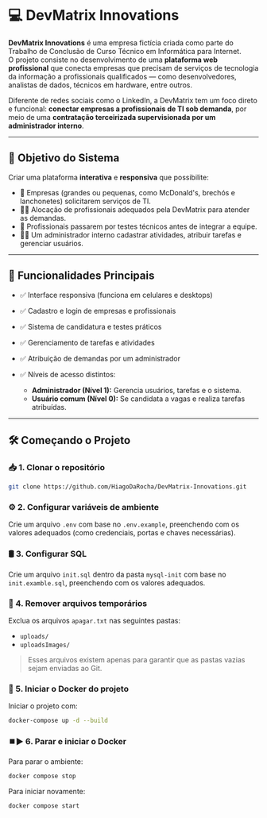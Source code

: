 # 💻 DevMatrix Innovations

**DevMatrix Innovations** é uma empresa fictícia criada como parte do Trabalho de Conclusão de Curso Técnico em Informática para Internet.  
O projeto consiste no desenvolvimento de uma **plataforma web profissional** que conecta empresas que precisam de serviços de tecnologia da informação a profissionais qualificados — como desenvolvedores, analistas de dados, técnicos em hardware, entre outros.

Diferente de redes sociais como o LinkedIn, a DevMatrix tem um foco direto e funcional: **conectar empresas a profissionais de TI sob demanda**, por meio de uma **contratação terceirizada supervisionada por um administrador interno**.

---

## 🎯 Objetivo do Sistema

Criar uma plataforma **interativa** e **responsiva** que possibilite:

- 🏢 Empresas (grandes ou pequenas, como McDonald's, brechós e lanchonetes) solicitarem serviços de TI.
- 👨‍💻 Alocação de profissionais adequados pela DevMatrix para atender as demandas.
- 🧪 Profissionais passarem por testes técnicos antes de integrar a equipe.
- 🧑‍💼 Um administrador interno cadastrar atividades, atribuir tarefas e gerenciar usuários.

---

## 🚀 Funcionalidades Principais

- ✅ Interface responsiva (funciona em celulares e desktops)
- ✅ Cadastro e login de empresas e profissionais
- ✅ Sistema de candidatura e testes práticos
- ✅ Gerenciamento de tarefas e atividades
- ✅ Atribuição de demandas por um administrador
- ✅ Níveis de acesso distintos:

  - **Administrador (Nível 1):** Gerencia usuários, tarefas e o sistema.
  - **Usuário comum (Nível 0):** Se candidata a vagas e realiza tarefas atribuídas.

---

## 🛠️ Começando o Projeto

### 📥 1. Clonar o repositório

```bash
git clone https://github.com/HiagoDaRocha/DevMatrix-Innovations.git
```

### ⚙️ 2. Configurar variáveis de ambiente

Crie um arquivo `.env` com base no `.env.example`, preenchendo com os valores adequados (como credenciais, portas e chaves necessárias).

### 🛢️ 3. Configurar SQL

Crie um arquivo `init.sql` dentro da pasta `mysql-init` com base no `init.examble.sql`, preenchendo com os valores adequados.

### 🧹 4. Remover arquivos temporários

Exclua os arquivos `apagar.txt` nas seguintes pastas:

- `uploads/`
- `uploadsImages/`

> Esses arquivos existem apenas para garantir que as pastas vazias sejam enviadas ao Git.


### 🐳 5. Iniciar o Docker do projeto

Iniciar o projeto com: 

```bash
docker-compose up -d --build
```

### ⏹️▶️ 6. Parar e iniciar o Docker

Para parar o ambiente:

```bash
docker compose stop
```
Para iniciar novamente:

```bash
docker compose start
```